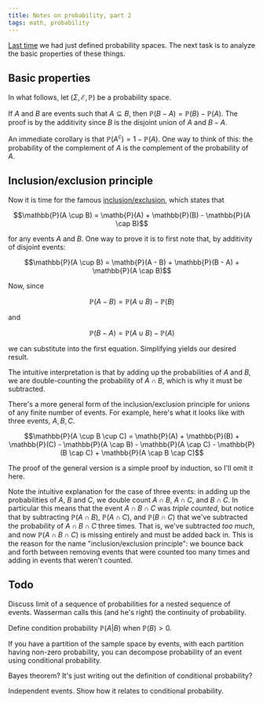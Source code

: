 ```yaml
---
title: Notes on probability, part 2
tags: math, probability
---
```


[Last time](2015-04-27-probability-1.html) we had just defined probability spaces. The next task is to analyze the basic properties of these things.

## Basic properties

In what follows, let $(\Sigma, \mathcal{E}, \mathbb{P})$ be a probability space.

If $A$ and $B$ are events such that $A \subseteq B$, then $\mathbb{P}(B - A) = \mathbb{P}(B) - \mathbb{P}(A)$. The proof is by the additivity since $B$ is the disjoint union of $A$ and $B - A$.

An immediate corollary is that $\mathbb{P}(A^c) = 1 - \mathbb{P}(A)$. One way to think of this: the probability of the complement of $A$ is the complement of the probability of $A$.

## Inclusion/exclusion principle

Now it is time for the famous [inclusion/exclusion](http://en.wikipedia.org/wiki/Inclusion%E2%80%93exclusion_principle), which states that

$$\mathbb{P}(A \cup B) = \mathb{P}(A) + \mathbb{P}(B) - \mathbb{P}(A \cap B)$$

for any events $A$ and $B$. One way to prove it is to first note that, by additivity of disjoint events:

$$\mathbb{P}(A \cup B) = \mathb{P}(A - B) + \mathbb{P}(B - A) + \mathbb{P}(A \cap B)$$

Now, since

$$\mathbb{P}(A - B) = \mathbb{P}(A \cup B) - \mathbb{P}(B)$$

and

$$\mathbb{P}(B - A) = \mathbb{P}(A \cup B) - \mathbb{P}(A)$$

we can substitute into the first equation. Simplifying yields our desired result.

The intuitive interpretation is that by adding up the probabilities of $A$ and $B$, we are double-counting the probability of $A \cap B$, which is why it must be subtracted.

There's a more general form of the inclusion/exclusion principle for unions of any finite number of events. For example, here's what it looks like with  three events, $A, B, C$.

$$\mathbb{P}(A \cup B \cup C) = \mathb{P}(A) + \mathbb{P}(B) + \mathbb{P}(C) - \mathbb{P}(A \cap B) - \mathbb{P}(A \cap C) - \mathbb{P}(B \cap C) + \mathbb{P}(A \cap B \cap C)$$

The proof of the general version is a simple proof by induction, so I'll omit it here.

Note the intuitive explanation for the case of three events: in adding up the probabilities of $A$, $B$ and $C$, we double count $A \cap B$, $A \cap C$, and $B \cap C$. In particular this means that the event $A \cap B \cap C$ was *triple counted*, but notice that by subtracting $\mathbb{P}(A \cap B)$,  $\mathbb{P}(A \cap C)$, and $\mathbb{P}(B \cap C)$ that we've subtracted the probability of $A \cap B \cap C$ three times. That is, we've subtracted *too much*, and now $\mathbb{P}(A \cap B \cap C)$ is missing entirely and must be added back in. This is the reason for the name "inclusion/exclusion principle": we bounce back and forth between removing events that were counted too many times and adding in events that weren't counted.


## Todo

Discuss limit of a sequence of probabilities for a nested sequence of events. Wasserman calls this (and he's right) the continuity of probability.

Define condition probability $\mathbb{P}(A | B)$ when $\mathbb{P}(B) > 0$.

If you have a partition of the sample space by events, with each partition having non-zero probability, you can decompose probability of an event using conditional probability.

Bayes theorem? It's just writing out the definition of conditional probability?

Independent events. Show how it relates to conditional probability.
